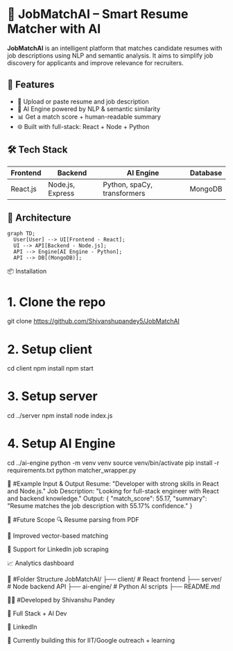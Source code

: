 # 💼 JobMatchAI – Smart Resume Matcher with AI

**JobMatchAI** is an intelligent platform that matches candidate resumes with job descriptions using NLP and semantic analysis. It aims to simplify job discovery for applicants and improve relevance for recruiters.

## 🚀 Features

- 📄 Upload or paste resume and job description
- 🧠 AI Engine powered by NLP & semantic similarity
- 📊 Get a match score + human-readable summary
- 🌐 Built with full-stack: React + Node + Python

## 🛠 Tech Stack

| Frontend     | Backend        | AI Engine       | Database |
|--------------|----------------|------------------|----------|
| React.js     | Node.js, Express | Python, spaCy, transformers | MongoDB |

## 🧠 Architecture

```mermaid
graph TD;
  User[User] --> UI[Frontend - React];
  UI --> API[Backend - Node.js];
  API --> Engine[AI Engine - Python];
  API --> DB[(MongoDB)];
```

📦 Installation
 # 1. Clone the repo
git clone https://github.com/Shivanshupandey5/JobMatchAI

# 2. Setup client
cd client
npm install
npm start

# 3. Setup server
cd ../server
npm install
node index.js

# 4. Setup AI Engine
cd ../ai-engine
python -m venv venv
source venv/bin/activate
pip install -r requirements.txt
python matcher_wrapper.py


🧪 #Example Input & Output
Resume: "Developer with strong skills in React and Node.js."
Job Description: "Looking for full-stack engineer with React and backend knowledge."
Output: {
  "match_score": 55.17,
  "summary": "Resume matches the job description with 55.17% confidence."
}

📌 #Future Scope
🔍 Resume parsing from PDF

🎯 Improved vector-based matching

📑 Support for LinkedIn job scraping

📈 Analytics dashboard

📁 #Folder Structure
JobMatchAI/
├── client/         # React frontend
├── server/         # Node backend API
├── ai-engine/      # Python AI scripts
├── README.md

👨‍💻 #Developed by
Shivanshu Pandey

💼 Full Stack + AI Dev

🔗 LinkedIn

🧠 Currently building this for IIT/Google outreach + learning
